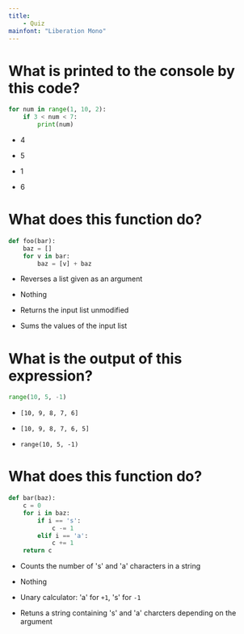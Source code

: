 ```yaml
---
title:
    - Quiz
mainfont: "Liberation Mono"
---
```


# What is printed to the console by this code?

```python
for num in range(1, 10, 2):
    if 3 < num < 7:
        print(num)
```

- 4

- 5

- 1

- 6

# What does this function do?

```python
def foo(bar):
    baz = []
    for v in bar:
        baz = [v] + baz
```

- Reverses a list given as an argument

- Nothing

- Returns the input list unmodified

- Sums the values of the input list

# What is the output of this expression?

```python
range(10, 5, -1)
```

- `[10, 9, 8, 7, 6]`

- `[10, 9, 8, 7, 6, 5]`

- `range(10, 5, -1)`

# What does this function do?

```python
def bar(baz):
    c = 0
    for i in baz:
        if i == 's':
            c -= 1
        elif i == 'a':
            c += 1
    return c
```


- Counts the number of 's' and 'a' characters in a string

- Nothing

- Unary calculator: 'a' for `+1`, 's' for `-1`

- Retuns a string containing 's' and 'a' charcters depending on the argument
